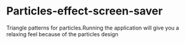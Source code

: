 # Particles-effect-screen-saver
Triangle patterns for particles.Running the application will give you a relaxing feel because of the particles design

